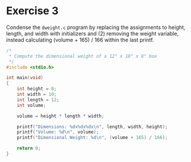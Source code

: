 # Exercise 3

Condense the `dweight.c` program by replacing the assignments to height, length, and width with
initializers and (2) removing the weight variable, instead calculating (volume + 165) / 166
within the last printf.

```c
/*
 * Compute the dimensional weight of a 12" x 10" x 8" box
 */
#include <stdio.h>

int main(void)
{
	int height = 8;
	int width = 10;
	int length = 12;
	int volume;

	volume = height * length * width;

	printf("Dimensions: %dx%dx%dx\n", length, width, height);
	printf("Volume: %d\n", volume);
	printf("Dimensional Weight: %d\n", (volume + 165) / 166);

	return 0;
}
```
